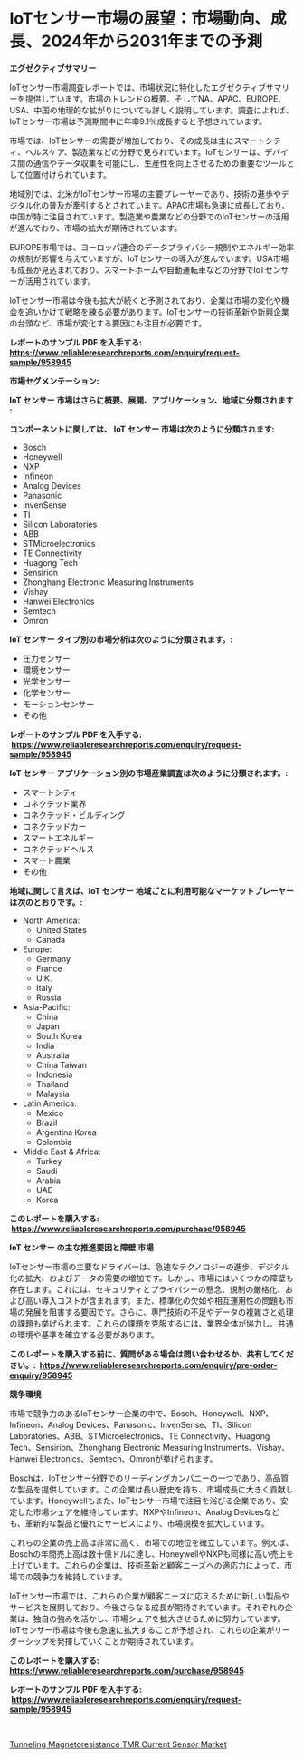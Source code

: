 <p><h1>IoTセンサー市場の展望：市場動向、成長、2024年から2031年までの予測</h1></p><p><strong>エグゼクティブサマリー</strong></p>
<p><p>IoTセンサー市場調査レポートでは、市場状況に特化したエグゼクティブサマリーを提供しています。市場のトレンドの概要、そしてNA、APAC、EUROPE、USA、中国の地理的な拡がりについても詳しく説明しています。調査によれば、IoTセンサー市場は予測期間中に年率9.1％成長すると予想されています。</p><p>市場では、IoTセンサーの需要が増加しており、その成長は主にスマートシティ、ヘルスケア、製造業などの分野で見られています。IoTセンサーは、デバイス間の通信やデータ収集を可能にし、生産性を向上させるための重要なツールとして位置付けられています。</p><p>地域別では、北米がIoTセンサー市場の主要プレーヤーであり、技術の進歩やデジタル化の普及が牽引するとされています。APAC市場も急速に成長しており、中国が特に注目されています。製造業や農業などの分野でのIoTセンサーの活用が進んでおり、市場の拡大が期待されています。</p><p>EUROPE市場では、ヨーロッパ連合のデータプライバシー規制やエネルギー効率の規制が影響を与えていますが、IoTセンサーの導入が進んでいます。USA市場も成長が見込まれており、スマートホームや自動運転車などの分野でIoTセンサーが活用されています。</p><p>IoTセンサー市場は今後も拡大が続くと予測されており、企業は市場の変化や機会を追いかけて戦略を練る必要があります。IoTセンサーの技術革新や新興企業の台頭など、市場が変化する要因にも注目が必要です。</p></p>
<p><strong>レポートのサンプル PDF を入手する: <a href="https://www.reliableresearchreports.com/enquiry/request-sample/958945">https://www.reliableresearchreports.com/enquiry/request-sample/958945</a></strong></p>
<p><strong>市場セグメンテーション:</strong></p>
<p><strong> IoT センサー 市場はさらに概要、展開、アプリケーション、地域に分類されます :</strong></p>
<p><strong>コンポーネントに関しては、 IoT センサー 市場は次のように分類されます: &nbsp;</strong></p>
<p><ul><li>Bosch</li><li>Honeywell</li><li>NXP</li><li>Infineon</li><li>Analog Devices</li><li>Panasonic</li><li>InvenSense</li><li>TI</li><li>Silicon Laboratories</li><li>ABB</li><li>STMicroelectronics</li><li>TE Connectivity</li><li>Huagong Tech</li><li>Sensirion</li><li>Zhonghang Electronic Measuring Instruments</li><li>Vishay</li><li>Hanwei Electronics</li><li>Semtech</li><li>Omron</li></ul></p>
<p><strong> IoT センサー タイプ別の市場分析は次のように分類されます。:</strong></p>
<p><ul><li>圧力センサー</li><li>環境センサー</li><li>光学センサー</li><li>化学センサー</li><li>モーションセンサー</li><li>その他</li></ul></p>
<p><strong>レポートのサンプル PDF を入手する: &nbsp;<a href="https://www.reliableresearchreports.com/enquiry/request-sample/958945">https://www.reliableresearchreports.com/enquiry/request-sample/958945</a></strong></p>
<p><strong> IoT センサー アプリケーション別の市場産業調査は次のように分類されます。:</strong></p>
<p><ul><li>スマートシティ</li><li>コネクテッド業界</li><li>コネクテッド・ビルディング</li><li>コネクテッドカー</li><li>スマートエネルギー</li><li>コネクテッドヘルス</li><li>スマート農業</li><li>その他</li></ul></p>
<p><strong>地域に関して言えば、IoT センサー 地域ごとに利用可能なマーケットプレーヤーは次のとおりです。:</strong></p>
<p><ul>
    <li>
        North America:
        <ul>
            <li>United States</li>
            <li>Canada</li>
        </ul>
    </li>
    <li>
        Europe:
        <ul>
            <li>Germany</li>
            <li>France</li>
            <li>U.K.</li>
            <li>Italy</li>
            <li>Russia</li>
        </ul>
    </li>
    <li>
        Asia-Pacific:
        <ul>
            <li>China</li>
            <li>Japan</li>
            <li>South Korea</li>
            <li>India</li>
            <li>Australia</li>
            <li>China Taiwan</li>
            <li>Indonesia</li>
            <li>Thailand</li>
            <li>Malaysia</li>
        </ul>
    </li>
    <li>
        Latin America:
        <ul>
            <li>Mexico</li>
            <li>Brazil</li>
            <li>Argentina Korea</li>
            <li>Colombia</li>
        </ul>
    </li>
    <li>
        Middle East & Africa:
        <ul>
            <li>Turkey</li>
            <li>Saudi</li>
            <li>Arabia</li>
            <li>UAE</li>
            <li>Korea</li>
        </ul>
    </li>
    </ul></p>
<p><strong>このレポートを購入する: &nbsp;<a href="https://www.reliableresearchreports.com/purchase/958945">https://www.reliableresearchreports.com/purchase/958945</a></strong></p>
<p><strong>IoT センサー の主な推進要因と障壁 市場</strong></p>
<p><p>IoTセンサー市場の主要なドライバーは、急速なテクノロジーの進歩、デジタル化の拡大、およびデータの需要の増加です。しかし、市場にはいくつかの障壁も存在します。これには、セキュリティとプライバシーの懸念、規制の厳格化、および高い導入コストが含まれます。また、標準化の欠如や相互運用性の問題も市場の発展を阻害する要因です。さらに、専門技術の不足やデータの複雑さと処理の課題も挙げられます。これらの課題を克服するには、業界全体が協力し、共通の環境や基準を確立する必要があります。</p></p>
<p><strong>このレポートを購入する前に、質問がある場合は問い合わせるか、共有してください。:&nbsp; <a href="https://www.reliableresearchreports.com/enquiry/pre-order-enquiry/958945">https://www.reliableresearchreports.com/enquiry/pre-order-enquiry/958945</a></strong></p>
<p><strong>競争環境</strong></p>
<p><p>市場で競争力のあるIoTセンサー企業の中で、Bosch、Honeywell、NXP、Infineon、Analog Devices、Panasonic、InvenSense、TI、Silicon Laboratories、ABB、STMicroelectronics、TE Connectivity、Huagong Tech、Sensirion、Zhonghang Electronic Measuring Instruments、Vishay、Hanwei Electronics、Semtech、Omronが挙げられます。</p><p>Boschは、IoTセンサー分野でのリーディングカンパニーの一つであり、高品質な製品を提供しています。この企業は長い歴史を持ち、市場成長に大きく貢献しています。Honeywellもまた、IoTセンサー市場で注目を浴びる企業であり、安定した市場シェアを維持しています。NXPやInfineon、Analog Devicesなども、革新的な製品と優れたサービスにより、市場規模を拡大しています。</p><p>これらの企業の売上高は非常に高く、市場での地位を確立しています。例えば、Boschの年間売上高は数十億ドルに達し、HoneywellやNXPも同様に高い売上を上げています。これらの企業は、技術革新と顧客ニーズへの適応力によって、市場での競争力を維持しています。</p><p>IoTセンサー市場では、これらの企業が顧客ニーズに応えるために新しい製品やサービスを展開しており、今後さらなる成長が期待されています。それぞれの企業は、独自の強みを活かし、市場シェアを拡大させるために努力しています。IoTセンサー市場は今後も急速に拡大することが予想され、これらの企業がリーダーシップを発揮していくことが期待されています。</p></p>
<p><strong>このレポートを購入する: &nbsp; <a href="https://www.reliableresearchreports.com/purchase/958945">https://www.reliableresearchreports.com/purchase/958945</a></strong></p>
<p><strong>レポートのサンプル PDF を入手する: &nbsp;<a href="https://www.reliableresearchreports.com/enquiry/request-sample/958945">https://www.reliableresearchreports.com/enquiry/request-sample/958945</a></strong><strong></strong></p>
<p>&nbsp;</p>
<p><p><a href="https://github.com/luckyshygirl/Market-Research-Report-List-3/blob/main/tunneling-magnetoresistance-tmr-current-sensor-market.md">Tunneling Magnetoresistance TMR Current Sensor Market</a></p></p>